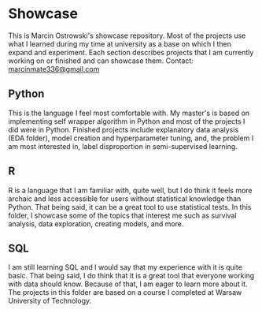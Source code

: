 # Showcase
This is Marcin Ostrowski's showcase repository. Most of the projects use what I learned during my time at university as a base on which I then expand and experiment. Each section describes projects that I am currently working on or finished and can showcase them. Contact: marcinmate336@gmail.com
## Python
This is the language I feel most comfortable with. My master's is based on implementing self wrapper algorithm in Python and most of the projects I did were in Python. Finished projects include explanatory data analysis (EDA folder), model creation and hyperparameter tuning, and, the problem I am most interested in, label disproportion in semi-supervised learning.
## R 
R is a language that I am familiar with, quite well, but I do think it feels more archaic and less accessible for users without statistical knowledge than Python. That being said, it can be a great tool to use statistical tests. In this folder, I showcase some of the topics that interest me such as survival analysis, data exploration, creating models, and more.
## SQL
I am still learning SQL and I would say that my experience with it is quite basic. That being said, I do think that it is a great tool that everyone working with data should know. Because of that, I am eager to learn more about it. The projects in this folder are based on a course I completed at Warsaw University of Technology.  
